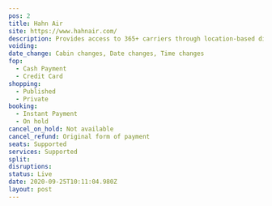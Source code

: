 ```yaml
---
pos: 2
title: Hahn Air
site: https://www.hahnair.com/
description: Provides access to 365+ carriers through location-based distribution agreements.
voiding: 
date_change: Cabin changes, Date changes, Time changes
fop:
  - Cash Payment
  - Credit Card
shopping: 
  - Published
  - Private
booking: 
  - Instant Payment
  - On hold
cancel_on_hold: Not available
cancel_refund: Original form of payment
seats: Supported
services: Supported
split: 
disruptions: 
status: Live
date: 2020-09-25T10:11:04.980Z
layout: post
---
```

